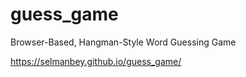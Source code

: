 # guess_game
Browser-Based, Hangman-Style Word Guessing Game

https://selmanbey.github.io/guess_game/
